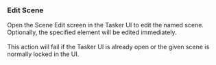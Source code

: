 ### Edit Scene

Open the Scene Edit screen in the Tasker UI to edit the named scene.
Optionally, the specified element will be edited immediately.\
\
This action will fail if the Tasker UI is already open or the given
scene is normally locked in the UI.
